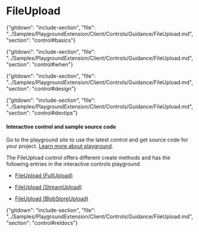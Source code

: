 ﻿# FileUpload

{"gitdown": "include-section", "file": "../Samples/PlaygroundExtension/Client/Controls/Guidance/FileUpload.md", "section": "control#basics"}

<!-- TODO get an IMAGE to embed here -->

<!-- TODO get an SAMPLE CODE to embed here -->

{"gitdown": "include-section", "file": "../Samples/PlaygroundExtension/Client/Controls/Guidance/FileUpload.md", "section": "control#when"}

{"gitdown": "include-section", "file": "../Samples/PlaygroundExtension/Client/Controls/Guidance/FileUpload.md", "section": "control#design"}

{"gitdown": "include-section", "file": "../Samples/PlaygroundExtension/Client/Controls/Guidance/FileUpload.md", "section": "control#devtips"}

#### Interactive control and sample source code
Go to the playground site to use the latest control and get source code for your project.  [Learn more about playground](./top-extensions-controls-playground.md).

The FileUpload control offers different create methods and has the following entries in the interactive controls playground

*  <a href="https://ms.portal.azure.com/?Microsoft_Azure_Playground=true#blade/Microsoft_Azure_Playground/ControlsIndexBlade/FileUpload_createFullUpload_Playground" target="_blank">FileUpload (FullUpload)</a>

*  <a href="https://ms.portal.azure.com/?Microsoft_Azure_Playground=true#blade/Microsoft_Azure_Playground/ControlsIndexBlade/FileUpload_createStreamUpload_Playground" target="_blank">FileUpload (StreamUpload)</a>

*  <a href="https://ms.portal.azure.com/?Microsoft_Azure_Playground=true#blade/Microsoft_Azure_Playground/ControlsIndexBlade/FileUpload_createBlobStoreUpload_Playground" target="_blank">FileUpload (BlobStoreUpload)</a>

 


{"gitdown": "include-section", "file": "../Samples/PlaygroundExtension/Client/Controls/Guidance/FileUpload.md", "section": "control#reldocs"}
